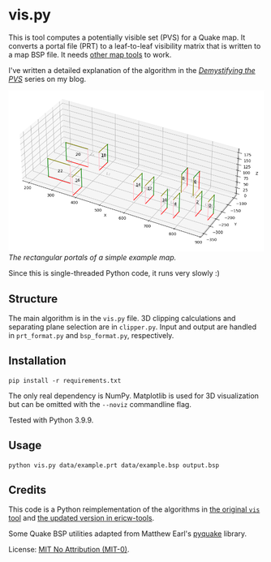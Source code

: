
# vis.py

This is tool computes a potentially visible set (PVS) for a Quake map. It converts a portal file (PRT) to a leaf-to-leaf visibility matrix that is written to a map BSP file. It needs [other map tools](http://ericwa.github.io/ericw-tools/) to work.

I've written a detailed explanation of the algorithm in the [*Demystifying the PVS*](https://30fps.net/pages/pvs-portals-and-quake/) series on my blog.

![The portals of a simple example map.](docs/matplotlib.png)
*The rectangular portals of a simple example map.*

Since this is single-threaded Python code, it runs very slowly :) 

## Structure

The main algorithm is in the `vis.py` file. 3D clipping calculations and separating plane selection are in `clipper.py`. Input and output are handled in `prt_format.py` and `bsp_format.py`, respectively.

## Installation

```
pip install -r requirements.txt
```

The only real dependency is NumPy. Matplotlib is used for 3D visualization but can be omitted with the `--noviz` commandline flag.

Tested with Python 3.9.9.

## Usage

```
python vis.py data/example.prt data/example.bsp output.bsp
```

## Credits

This code is a Python reimplementation of the algorithms in [the original `vis` tool](https://github.com/ericwa/ericw-tools/blob/a6c7a18cb85cef64948d46780d4fc1bb3d1f575b/vis/) and [the updated version in ericw-tools](https://github.com/ericwa/ericw-tools/blob/a6c7a18cb85cef64948d46780d4fc1bb3d1f575b/vis/).

Some Quake BSP utilities adapted from Matthew Earl's [pyquake](https://github.com/matthewearl/pyquake) library.

License: [MIT No Attribution (MIT-0)](https://en.wikipedia.org/wiki/MIT_License#MIT_No_Attribution_License).